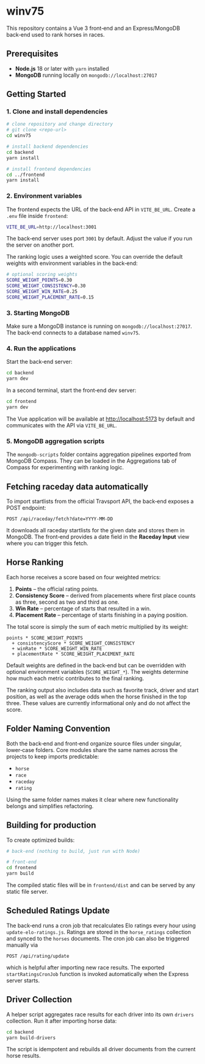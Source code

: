 # winv75

This repository contains a Vue 3 front‑end and an Express/MongoDB back‑end used to rank horses in races.

## Prerequisites

- **Node.js** 18 or later with `yarn` installed
- **MongoDB** running locally on `mongodb://localhost:27017`

## Getting Started

### 1. Clone and install dependencies

```bash
# clone repository and change directory
# git clone <repo-url>
cd winv75

# install backend dependencies
cd backend
yarn install

# install frontend dependencies
cd ../frontend
yarn install
```

### 2. Environment variables

The frontend expects the URL of the back‑end API in `VITE_BE_URL`. Create a `.env` file inside `frontend`:

```bash
VITE_BE_URL=http://localhost:3001
```

The back‑end server uses port `3001` by default. Adjust the value if you run the server on another port.

The ranking logic uses a weighted score. You can override the default weights with environment variables in the back‑end:

```bash
# optional scoring weights
SCORE_WEIGHT_POINTS=0.30
SCORE_WEIGHT_CONSISTENCY=0.30
SCORE_WEIGHT_WIN_RATE=0.25
SCORE_WEIGHT_PLACEMENT_RATE=0.15
```

### 3. Starting MongoDB

Make sure a MongoDB instance is running on `mongodb://localhost:27017`. The back‑end connects to a database named `winv75`.

### 4. Run the applications

Start the back‑end server:

```bash
cd backend
yarn dev
```

In a second terminal, start the front‑end dev server:

```bash
cd frontend
yarn dev
```

The Vue application will be available at <http://localhost:5173> by default and communicates with the API via `VITE_BE_URL`.

### 5. MongoDB aggregation scripts

The `mongodb-scripts` folder contains aggregation pipelines exported from MongoDB Compass. They can be loaded in the Aggregations tab of Compass for experimenting with ranking logic.

## Fetching raceday data automatically

To import startlists from the official Travsport API, the back‑end exposes a POST
endpoint:

```
POST /api/raceday/fetch?date=YYYY-MM-DD
```

It downloads all raceday startlists for the given date and stores them in MongoDB.
The front‑end provides a date field in the **Raceday Input** view where you can
trigger this fetch.

## Horse Ranking

Each horse receives a score based on four weighted metrics:

1. **Points** – the official rating points.
2. **Consistency Score** – derived from placements where first place counts as three, second as two and third as one.
3. **Win Rate** – percentage of starts that resulted in a win.
4. **Placement Rate** – percentage of starts finishing in a paying position.

The total score is simply the sum of each metric multiplied by its weight:

```
points * SCORE_WEIGHT_POINTS
  + consistencyScore * SCORE_WEIGHT_CONSISTENCY
  + winRate * SCORE_WEIGHT_WIN_RATE
  + placementRate * SCORE_WEIGHT_PLACEMENT_RATE
```

Default weights are defined in the back‑end but can be overridden with optional
environment variables (`SCORE_WEIGHT_*`). The weights determine how much each
metric contributes to the final ranking.

The ranking output also includes data such as favorite track, driver and start
position, as well as the average odds when the horse finished in the top three.
These values are currently informational only and do not affect the score.

## Folder Naming Convention

Both the back‑end and front‑end organize source files under singular, lower‑case folders.
Core modules share the same names across the projects to keep imports predictable:

- `horse`
- `race`
- `raceday`
- `rating`

Using the same folder names makes it clear where new functionality belongs and simplifies refactoring.

## Building for production

To create optimized builds:

```bash
# back-end (nothing to build, just run with Node)

# front-end
cd frontend
yarn build
```

The compiled static files will be in `frontend/dist` and can be served by any static file server.

## Scheduled Ratings Update

The back‑end runs a cron job that recalculates Elo ratings every hour using
`update-elo-ratings.js`. Ratings are stored in the `horse_ratings` collection and
synced to the `horses` documents. The cron job can also be triggered manually via

```
POST /api/rating/update
```

which is helpful after importing new race results. The exported
`startRatingsCronJob` function is invoked automatically when the Express server
starts.

## Driver Collection

A helper script aggregates race results for each driver into its own `drivers` collection.
Run it after importing horse data:

```bash
cd backend
yarn build-drivers
```

The script is idempotent and rebuilds all driver documents from the current horse results.
